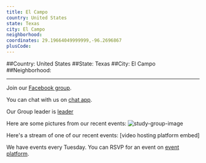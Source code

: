 ```yaml
---
title: El Campo
country: United States
state: Texas
city: El Campo
neighborhood: 
coordinates: 29.19664049999999,-96.2696867
plusCode:
---
```


##Country: United States
##State: Texas
##City: El Campo
##Neighborhood: 
*****
Join our [Facebook group](https://www.facebook.com/groups/free.code.camp.el.campo.tx/).

You can chat with us on [chat app]().

Our Group leader is [leader]()

Here are some pictures from our recent events:
![study-group-image]()

Here's a stream of one of our recent events:
[video hosting platform embed]

We have events every Tuesday. You can RSVP for an event on [event platform]().

